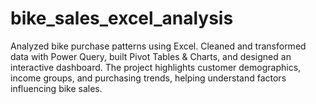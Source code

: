 # bike_sales_excel_analysis
Analyzed bike purchase patterns using Excel. Cleaned and transformed data with Power Query, built Pivot Tables &amp; Charts, and designed an interactive dashboard. The project highlights customer demographics, income groups, and purchasing trends, helping understand factors influencing bike sales.
